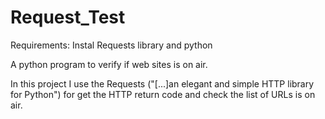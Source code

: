 # Request_Test
Requirements: Instal Requests library and python

A python program to verify if web sites is on air.

In this project I use the Requests ("[...]an elegant and simple HTTP library for Python") for get the HTTP return code and check the list of URLs is on air. 

